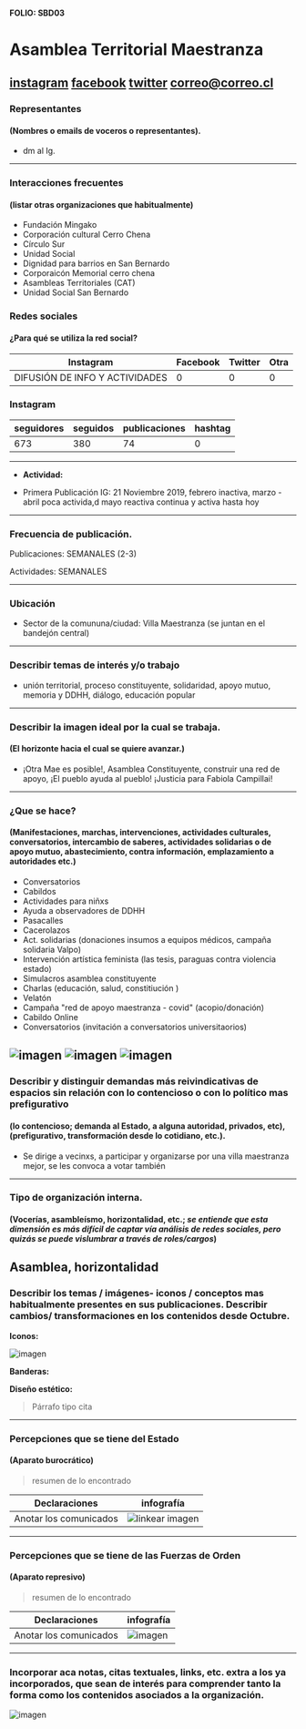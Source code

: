 #### FOLIO: SBD03
# Asamblea Territorial Maestranza

[instagram](https://www.instagram.com/p/CIQoBe6JGMn/)
[facebook]()
[twitter]()
<correo@correo.cl>
---

### Representantes
#### (Nombres o emails de voceros o representantes).
* dm al Ig. 
---
### Interacciones frecuentes
#### (listar otras organizaciones que habitualmente)
* Fundación Mingako
* Corporación cultural Cerro Chena
* Círculo Sur 
* Unidad Social
* Dignidad para barrios en San Bernardo 
* Corporaicón Memorial cerro chena
* Asambleas Territoriales (CAT)
* Unidad Social San Bernardo 
### Redes sociales
#### ¿Para qué se utiliza la red social?
| Instagram | Facebook | Twitter | Otra 
|---|---|---|---|
|DIFUSIÓN DE INFO Y ACTIVIDADES|0|0| 0|

### **Instagram**
| seguidores | seguidos | publicaciones | hashtag 
|---|---|---|---|
|673|380|74| 0

---

* **Actividad:**   

* Primera Publicación IG: 21 Noviembre 2019, febrero inactiva, marzo - abril poca activida,d mayo reactiva continua y activa hasta hoy 

---
### Frecuencia de publicación.

Publicaciones: SEMANALES (2-3)

Actividades: SEMANALES 

---
### Ubicación
* Sector de la comununa/ciudad: Villa Maestranza (se juntan en el bandejón central)

---
### Describir temas de interés y/o trabajo
* unión territorial, proceso constituyente, solidaridad, apoyo mutuo,  memoria y DDHH, diálogo, educación popular
---
### Describir la imagen ideal por la cual se trabaja.
#### (El horizonte hacia el cual se quiere avanzar.)
* ¡Otra Mae es posible!, Asamblea Constituyente, construir una red de apoyo, ¡El pueblo ayuda al pueblo! ¡Justicia para Fabiola Campillai! 
---
### ¿Que se hace?
#### (Manifestaciones, marchas, intervenciones, actividades culturales, conversatorios, intercambio de saberes, actividades solidarias o de apoyo mutuo, abastecimiento, contra información, emplazamiento a autoridades etc.)
* Conversatorios
* Cabildos
* Actividades para niñxs 
* Ayuda a observadores de DDHH 
* Pasacalles 
* Cacerolazos 
* Act. solidarias (donaciones insumos a equipos médicos, campaña solidaria Valpo)
* Intervención artística feminista (las tesis, paraguas contra violencia estado)
* Simulacros asamblea constituyente 
* Charlas (educación, salud, constitiución )
* Velatón 
* Campaña "red de apoyo maestranza - covid" (acopio/donación)
* Cabildo Online
* Conversatorios (invitación a conversatorios universitaorios)

![imagen](encuentro.png)
![imagen](covid.png)
![imagen](covid18.png)
---
### Describir y distinguir demandas más reivindicativas de espacios sin relación con lo contencioso o con lo político mas prefigurativo
#### (lo contencioso; demanda al Estado, a alguna autoridad, privados, etc), (prefigurativo, transformación desde lo cotidiano, etc.).
* Se dirige a vecinxs, a participar y organizarse por una villa maestranza mejor, se les convoca a votar también 
---
### Tipo de organización interna.
#### (Vocerías, asambleísmo, horizontalidad, etc.; *se entiende que esta dimensión es más difícil de captar vía análisis de redes sociales, pero quizás se puede vislumbrar a través de roles/cargos*)
Asamblea, horizontalidad 
---
### Describir los temas / imágenes- iconos / conceptos mas habitualmente presentes en sus publicaciones. Describir cambios/ transformaciones en los contenidos desde Octubre.

**Iconos:**

![imagen](logo.png) 

**Banderas:**

**Diseño estético:**

> Párrafo tipo cita 

---
### Percepciones que se tiene del Estado
#### (Aparato burocrático)
> resumen de lo encontrado

| Declaraciones | infografía | 
|---|---|
|Anotar los comunicados | ![linkear imagen]() |

---
### Percepciones que se tiene de las Fuerzas de Orden
#### (Aparato represivo)
> resumen de lo encontrado

| Declaraciones | infografía | 
|---|---|
|Anotar los comunicados | ![imagen]() |


---
### Incorporar aca notas, citas textuales, links, etc. extra a los ya incorporados, que sean de interés para comprender tanto la forma como los contenidos asociados a la organización.

![imagen](1año.png)